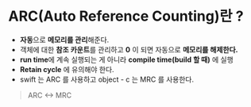 # ARC(Auto Reference Counting)란 ? 
- <b>자동</b>으로 <b>메모리를 관리</b>해준다.
- 객체에 대한 <b>참조 카운트</b>를 관리하고 <b>0</b> 이 되면 자동으로 <b>메모리를 해제한다.</b>
- <b>run time</b>에 계속 실행되는 게 아니라 <b>compile time(build 할 때)</b> 에 실행
- <b>Retain cycle</b> 에 유의해야 한다.
- swift 는 ARC 를 사용하고 object - c 는 MRC 를 사용한다.

> ARC <-> MRC